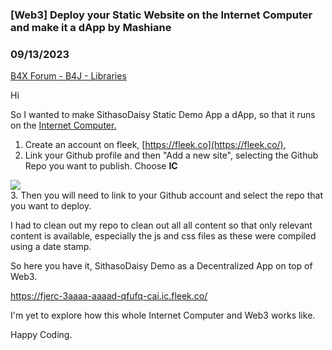 ### [Web3] Deploy your Static Website on the Internet Computer and make it a dApp by Mashiane
### 09/13/2023
[B4X Forum - B4J - Libraries](https://www.b4x.com/android/forum/threads/151337/)

Hi  
  
So I wanted to make SithasoDaisy Static Demo App a dApp, so that it runs on the [Internet Computer.](https://internetcomputer.org/)  
  
  
1. Create an account on fleek, [https://fleek.co](https://fleek.co/),  
2. Link your Github profile and then "Add a new site", selecting the Github Repo you want to publish. Choose **IC**  
  
![](https://www.b4x.com/android/forum/attachments/145829)  
3. Then you will need to link to your Github account and select the repo that you want to deploy.  
  
I had to clean out my repo to clean out all all content so that only relevant content is available, especially the js and css files as these were compiled using a date stamp.  
  
So here you have it, SithasoDaisy Demo as a Decentralized App on top of Web3.  
  
<https://fjerc-3aaaa-aaaad-qfufq-cai.ic.fleek.co/>  
  
I'm yet to explore how this whole Internet Computer and Web3 works like.  
  
Happy Coding.